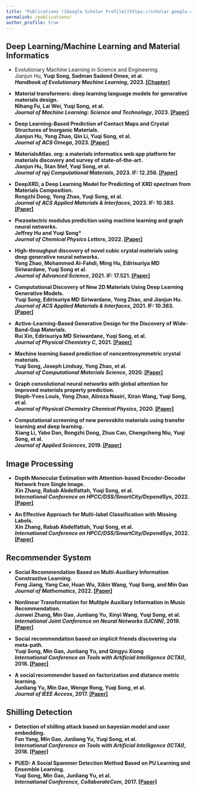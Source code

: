 ```yaml
---
title: "Publications ([Google Scholar Profile](https://scholar.google.com/citations?user=ENE-qG4AAAAJ&hl=en))"
permalink: /publications/
author_profile: true
---
```


## Deep Learning/Machine Learning and Material Informatics

* Evolutionary Machine Learning in Science and Engineering.<br>
Jianjun Hu, <b>Yuqi Song<b>, Sadman Sadeed Omee, et al. <br>
<i>Handbook of Evolutionary Machine Learning</i>, 2023. [[Chapter]](https://link.springer.com/chapter/10.1007/978-981-99-3814-8_18)


* Material transformers: deep learning language models for
generative materials design.<br>
Nihang Fu, Lai Wei, <b>Yuqi Song</b>, et al. <br>
<i>Journal of Machine Learning: Science and Technology</i>, 2023. [[Paper]](https://iopscience.iop.org/article/10.1088/2632-2153/acadcd/pdf)


* Deep Learning-Based Prediction of Contact Maps and Crystal Structures of Inorganic Materials.<br>
Jianjun Hu, Yong Zhao, Qin Li, <b>Yuqi Song</b>, et al. <br>
<i>Journal of ACS Omega</i>, 2023. [[Paper]](https://pubs.acs.org/doi/epdf/10.1021/acsomega.3c02115)

* MaterialsAtlas. org: a materials informatics web app platform for materials discovery and survey of state-of-the-art.<br>
Jianjun Hu, Stan Stef, <b>Yuqi Song</b>, et al. <br>
<i>Journal of npj Computational Materials</i>, 2023. <b>IF: 12.256</b>. [[Paper]](https://www.nature.com/articles/s41524-022-00750-6)

* DeepXRD, a Deep Learning Model for Predicting of XRD spectrum from Materials Composition.<br>
Rongzhi Dong, Yong Zhao, <b>Yuqi Song</b>, et al. <br>
<i>Journal of ACS Applied Materials & Interfaces</i>, 2023. <b>IF: 10.383</b>. [[Paper]](https://pubs.acs.org/doi/epdf/10.1021/acsami.2c05812)


* Piezoelectric modulus prediction using machine learning and graph neural networks.<br>
Jeffrey Hu and <b> Yuqi Song* </b> <br>
<i>Journal of Chemical Physics Letters</i>, 2022. [[Paper]](https://www.sciencedirect.com/science/article/abs/pii/S0009261422000264) 

* High-throughput discovery of novel cubic crystal materials using deep generative neural networks.<br>
Yong Zhao, Mohammed Al-Fahdi, Ming Hu, Edirisuriya MD Siriwardane, <b>Yuqi Song</b> et al. <br>
<i>Journal of Advanced Science</i>, 2021. <b>IF: 17.521</b>. [[Paper]](https://onlinelibrary.wiley.com/doi/epdf/10.1002/advs.202100566)


* Computational Discovery of New 2D Materials Using Deep Learning Generative Models.<br>
<b>Yuqi Song</b>, Edirisuriya MD Siriwardane, Yong Zhao, and Jianjun Hu. <br>
<i>Journal of ACS Applied Materials & Interfaces</i>, 2021. <b>IF: 10.383</b>. [[Paper]](https://pubs.acs.org/doi/abs/10.1021/acsami.1c01044)


* Active-Learning-Based Generative Design for the Discovery of Wide-Band-Gap Materials.<br>
Rui Xin, Edirisuriya MD Siriwardane, <b>Yuqi Song</b>, et al. <br>
<i>Journal of Physical Chemistry C</i>, 2021. [[Paper]](https://pubs.acs.org/doi/epdf/10.1021/acs.jpcc.1c02438)

* Machine learning based prediction of noncentrosymmetric crystal materials.<br>
<b> Yuqi Song</b>, Joseph Lindsay, Yong Zhao, et al. <br>
<i>Journal of Computational Materials Science</i>, 2020. [[Paper]](https://www.sciencedirect.com/science/article/abs/pii/S0927025620302834) 

* Graph convolutional neural networks with global attention for improved materials property prediction.<br>
Steph-Yves Louis, Yong Zhao, Alireza Nasiri, Xiran Wang, <b>Yuqi Song</b>, et al. <br>
<i>Journal of Physical Chemistry Chemical Physics</i>, 2020. [[Paper]](https://pubs.rsc.org/en/content/articlelanding/2020/cp/d0cp01474e)

* Computational screening of new perovskite materials using transfer learning and deep learning.<br>
Xiang Li, Yabo Dan, Rongzhi Dong, Zhuo Cao, Chengcheng Niu, <b>Yuqi Song</b>, et al. <br>
<i>Journal of Applied Sciences</i>, 2019. [[Paper]](https://www.mdpi.com/2076-3417/9/24/5510)

## Image Processing

* Depth Monocular Estimation with Attention-based Encoder-Decoder Network from Single Image.<br>
Xin Zhang, Rabab Abdelfattah, <b>Yuqi Song</b>, et al.<br>
<i>International Conference on HPCC/DSS/SmartCity/DependSys</i>, 2022. [[Paper]](https://ieeexplore.ieee.org/abstract/document/10074937) 

* An Effective Approach for Multi-label Classification with Missing Labels.<br>
Xin Zhang, Rabab Abdelfattah, <b>Yuqi Song</b>, et al.<br>
<i>International Conference on HPCC/DSS/SmartCity/DependSys</i>, 2022. [[Paper]](https://ieeexplore.ieee.org/abstract/document/10074854) 


## Recommender System

* Social Recommendation Based on Multi-Auxiliary Information Constrastive Learning.<br>
Feng Jiang, Yang Cao, Huan Wu, Xibin Wang, <b>Yuqi Song</b>, and Min Gao <br>
<i>Journal of Mathematics</i>, 2022. [[Paper]](https://www.mdpi.com/2227-7390/10/21/4130) 

* Nonlinear Transformation for Multiple Auxiliary Information in Music Recommendation.<br>
Junwei Zhang, Min Gao, Junliang Yu, Xinyi Wang, <b>Yuqi Song</b>, et al.<br>
<i>International Joint Conference on Neural Networks (IJCNN)</i>, 2019. [[Paper]](https://ieeexplore.ieee.org/document/8851992) 


* Social recommendation based on implicit friends discovering via meta-path.<br>
<b>Yuqi Song</b>, Min Gao, Junliang Yu, and Qingyu Xiong <br>
<i>International Conference on Tools with Artificial Intelligence (ICTAI)</i>, 2018. [[Paper]](https://ieeexplore.ieee.org/document/8576037) 


* A social recommender based on factorization and distance metric learning.<br>
Junliang Yu, Min Gao, Wenge Rong, <b>Yuqi Song</b>, et al. <br>
<i>Journal of IEEE Access</i>, 2017. [[Paper]](https://ieeexplore.ieee.org/stamp/stamp.jsp?tp=&arnumber=8066292) 

## Shilling Detection

* Detection of shilling attack based on bayesian model and user embedding.<br>
Fan Yang, Min Gao, Junliang Yu, <b>Yuqi Song</b>, et al. <br>
<i>International Conference on Tools with Artificial Intelligence (ICTAI)</i>, 2018. [[Paper]](https://ieeexplore.ieee.org/document/8576100)

* PUED: A Social Spammer Detection Method Based on PU Learning and Ensemble Learning.<br>
<b>Yuqi Song</b>, Min Gao, Junliang Yu, et al.<br>
<i>International Conference, CollaborateCom</i>, 2017. [[Paper]](https://link.springer.com/chapter/10.1007/978-3-030-00916-8_14) 

